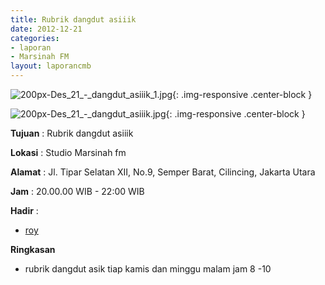 ```yaml
---
title: Rubrik dangdut asiiik 
date: 2012-12-21
categories:
- laporan
- Marsinah FM
layout: laporancmb
---
```



![200px-Des_21_-_dangdut_asiiik_1.jpg](/uploads/200px-Des_21_-_dangdut_asiiik_1.jpg){: .img-responsive .center-block }

![200px-Des_21_-_dangdut_asiiik.jpg](/uploads/200px-Des_21_-_dangdut_asiiik.jpg){: .img-responsive .center-block }


**Tujuan** : Rubrik dangdut asiiik 

**Lokasi** : Studio Marsinah fm 

**Alamat** : Jl. Tipar Selatan XII, No.9, Semper Barat, Cilincing, Jakarta Utara 

**Jam** : 20.00.00 WIB - 22:00 WIB 

**Hadir** :
* [roy](http://wiki.ciptamedia.org/wiki/roy)

**Ringkasan**  
* rubrik dangdut asik tiap kamis dan minggu malam jam 8 -10 
